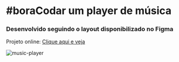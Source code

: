 <h1>#boraCodar um player de música</h1>
<h3>Desenvolvido seguindo o layout disponibilizado no Figma</h3>

Projeto online: <a href="https://music-player-bora-codar-1.vercel.app/" target="_blank">Clique aqui e veja</a>

![music-player](https://user-images.githubusercontent.com/116440841/235263369-ce899813-252d-4792-9e74-eaece68f94be.PNG)
